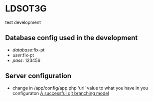 LDSOT3G
=======
test development

## Database config used in the development

* *database*:fix-pt
* *user*:fix-pt
* *pass*: 123456

## Server configuration

* change in /app/config/app.php 'url' value to what you have in you configuraton
[A successful git branching model](http://nvie.com/posts/a-successful-git-branching-model/) 
